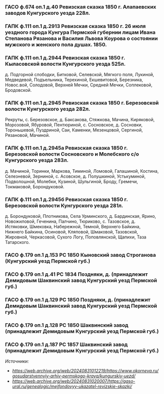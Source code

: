 ### ГАСО ф.674 оп.1 д.40 Ревизская сказка 1850 г. Алапаевских заводов Кунгурского уезда 228л.

### ГАПК ф.111 оп.1 д.2913 Ревизская сказка 1850 г. 26 июля уездного города Кунгура Пермской губернии лицам Ивана Степанова Рязанова и Василия Львова Коурова о состоянии мужского и женского пола душах. 1850.

### ГАПК ф.111 оп.1 д.2944 Ревизская сказка 1850 г. Кыласовской волости Кунгурского уезда 525л.

д. Подгорной слободки, Битковой, Селевской, Мягкого поля, Лукиной, Медведевой, Подъельника, Терехиной, Екшевитовой, Березника, Новос.вой, Солодовой, Верхней Мечки, Средней Мечки, Соплековой, Бродовской.

### ГАПК ф.111 оп.1 д.2945 Ревизская сказка 1850 г. Березовской волости Кунгурского уезда 282л.

Рекруты, с. Березовское, д. Баксакова, Стяжкова, Мачина, Киряковой, Морозовой, Ябуровой, Пентюриной, с. Сосновское, д. Сосновки, Тороньшевой, Пуздриной, Саи, Каменки, Мезенцовой, Сергиной, Рязановой, Мачиной.

### ГАПК ф.111 оп.1 д.2945а Ревизская сказка 1850 г. Березовской волости Сосновского и Молебского с/о Кунгурского уезда 283л.

д. Мачиной, Торинки, Маркова, Тиминой, Ломовой, Галашиной, Костина, Селезневой, Зерниной, с. Асовское, д. Полушкиной, Устькуминой, Подволошной, Молебки, Кузиной, Шульгиной, Броду, Гремечи, Токмаковой, Борондуковой.

### ГАПК ф.111 оп.1 д.2945б Ревизская сказка 1850 г. Березовской волости Кунгурского уезда 281л.

д. Борондуковой, Плотникова, Села Урминского, д. Бардинская, Ярино, Новожиловой, Геченина, Палчино, Тюриково, с. Тазовское, д. Истяковки, Шмековка, Набережной, Темной, Верхнего Байкина, Нижнего Байкина, Осиновой, Кляповой, Шмаковой, Тазовской, Жировной, Черкасовой, Сухого Логу, Поповлянской, Щапихи, Таза Татарского.

### ГАСО ф.179 оп.1 д.153 РС 1850 Кыновский завод Строганова (Кунгурский уезд Пермской губ.)
### ГАСО ф.179 оп.1 д.41 РС 1834 Поздняки, д. (принадлежит Демидовым Шаквинский завод Кунгурский уезд Пермской губ.)
### ГАСО ф.179 оп.1 д.129 РС 1850 Поздняки, д. (принадлежит Демидовым Шаквинский завод Кунгурский уезд Пермской губ.)
### ГАСО ф.179 оп.1 д.128 РС 1850 Шаквинский завод (принадлежит Демидовым Кунгурский уезд Пермской губ.)
### ГАСО ф.179 оп.1 д.187 РС 1857 Шаквинский завод (принадлежит Демидовым Кунгурский уезд Пермской губ.)

_Источники:_

* _https://web.archive.org/web/20240831012219/https://www.okorneva.ru/gosudarstvennyiy-arhiv-permskogo-kraya/kungurskiy-uezd/_
* _https://web.archive.org/web/20240831020007/https://gaso-ural.ru/genealogic/mejfondovyy-ukazatel-revizskie-skazki/_